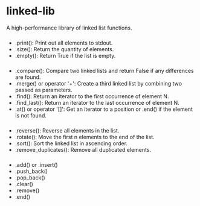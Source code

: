 # linked-lib
A high-performance library of linked list functions.

###
- .print(): Print out all elements to stdout.
- .size(): Return the quantity of elements.
- .empty(): Return True if the list is empty.

###
- .compare(): Compare two linked lists and return False if any differences are found.
- .merge() or operator '+': Create a third linked list by combining two passed as parameters.
- .find(): Return an iterator to the first occurrence of element N.
- .find_last(): Return an iterator to the last occurrence of element N.
- .at() or operator '[]': Get an iterator to a position or .end() if the element is not found.

###
- .reverse(): Reverse all elements in the list.
- .rotate(): Move the first n elements to the end of the list.
- .sort(): Sort the linked list in ascending order.
- .remove_duplicates(): Remove all duplicated elements.

###
- .add() or .insert()
- .push_back()
- .pop_back()
- .clear()
- .remove()
- .end()
